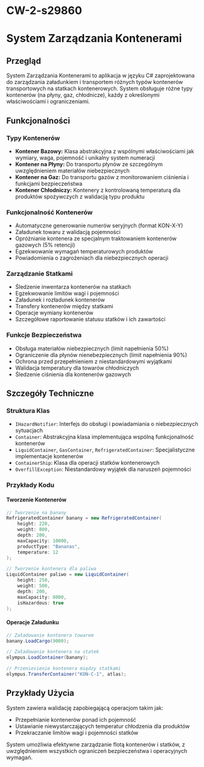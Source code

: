 # CW-2-s29860

# System Zarządzania Kontenerami

## Przegląd
System Zarządzania Kontenerami to aplikacja w języku C# zaprojektowana do zarządzania załadunkiem i transportem różnych typów kontenerów transportowych na statkach kontenerowych. System obsługuje różne typy kontenerów (na płyny, gaz, chłodnicze), każdy z określonymi właściwościami i ograniczeniami.

## Funkcjonalności

### Typy Kontenerów
- **Kontener Bazowy:** Klasa abstrakcyjna z wspólnymi właściwościami jak wymiary, waga, pojemność i unikalny system numeracji
- **Kontener na Płyny:** Do transportu płynów ze szczególnym uwzględnieniem materiałów niebezpiecznych
- **Kontener na Gaz:** Do transportu gazów z monitorowaniem ciśnienia i funkcjami bezpieczeństwa
- **Kontener Chłodniczy:** Kontenery z kontrolowaną temperaturą dla produktów spożywczych z walidacją typu produktu

### Funkcjonalność Kontenerów
- Automatyczne generowanie numerów seryjnych (format KON-X-Y)
- Załadunek towaru z walidacją pojemności
- Opróżnianie kontenera ze specjalnym traktowaniem kontenerów gazowych (5% retencji)
- Egzekwowanie wymagań temperaturowych produktów
- Powiadomienia o zagrożeniach dla niebezpiecznych operacji

### Zarządzanie Statkami
- Śledzenie inwentarza kontenerów na statkach
- Egzekwowanie limitów wagi i pojemności
- Załadunek i rozładunek kontenerów
- Transfery kontenerów między statkami
- Operacje wymiany kontenerów
- Szczegółowe raportowanie statusu statków i ich zawartości

### Funkcje Bezpieczeństwa
- Obsługa materiałów niebezpiecznych (limit napełnienia 50%)
- Ograniczenie dla płynów nienebezpiecznych (limit napełnienia 90%)
- Ochrona przed przepełnieniem z niestandardowymi wyjątkami
- Walidacja temperatury dla towarów chłodniczych
- Śledzenie ciśnienia dla kontenerów gazowych

## Szczegóły Techniczne

### Struktura Klas
- `IHazardNotifier`: Interfejs do obsługi i powiadamiania o niebezpiecznych sytuacjach
- `Container`: Abstrakcyjna klasa implementująca wspólną funkcjonalność kontenerów
- `LiquidContainer`, `GasContainer`, `RefrigeratedContainer`: Specjalistyczne implementacje kontenerów
- `ContainerShip`: Klasa dla operacji statków kontenerowych
- `OverfillException`: Niestandardowy wyjątek dla naruszeń pojemności

### Przykłady Kodu

#### Tworzenie Kontenerów
```csharp
// Tworzenie na banany
RefrigeratedContainer banany = new RefrigeratedContainer(
    height: 220, 
    weight: 800, 
    depth: 200, 
    maxCapacity: 10000, 
    productType: "Bananas", 
    temperature: 12
);

// Tworzenie kontenera dla paliwa
LiquidContainer paliwo = new LiquidContainer(
    height: 250, 
    weight: 500, 
    depth: 200, 
    maxCapacity: 8000, 
    isHazardous: true
);
```

#### Operacje Załadunku
```csharp
// Załadowanie kontenera towarem
banany.LoadCargo(9000);

// Załadowanie kontenera na statek
olympus.LoadContainer(banany);

// Przeniesienie kontenera między statkami
olympus.TransferContainer("KON-C-1", atlas);
```

## Przykłady Użycia

System zawiera walidację zapobiegającą operacjom takim jak:
- Przepełnianie kontenerów ponad ich pojemność
- Ustawianie niewystarczających temperatur chłodzenia dla produktów
- Przekraczanie limitów wagi i pojemności statków

System umożliwia efektywne zarządzanie flotą kontenerów i statków, z uwzględnieniem wszystkich ograniczeń bezpieczeństwa i operacyjnych wymagań.

